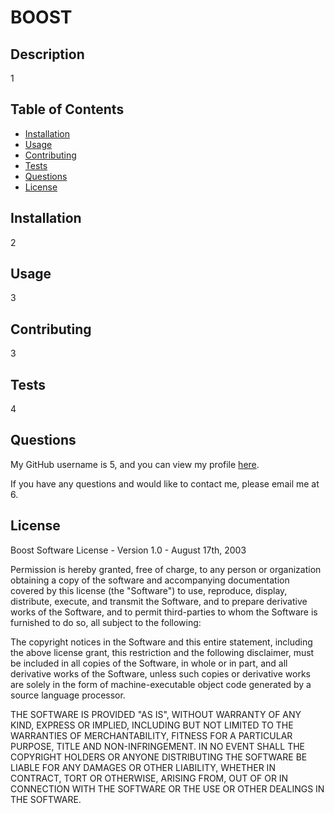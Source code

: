 # BOOST

## Description
1

## Table of Contents
* [Installation](#installation)  
* [Usage](#usage)  
* [Contributing](#contributing)  
* [Tests](#tests)  
* [Questions](#questions)  
* [License](#license)  

## Installation
2

## Usage
3

## Contributing
3

## Tests
4

## Questions
My GitHub username is 5, and you can view my profile [here](https://github.com/5/).

If you have any questions and would like to contact me, please email me at 6.

## License
Boost Software License - Version 1.0 - August 17th, 2003

Permission is hereby granted, free of charge, to any person or organization
obtaining a copy of the software and accompanying documentation covered by
this license (the "Software") to use, reproduce, display, distribute,
execute, and transmit the Software, and to prepare derivative works of the
Software, and to permit third-parties to whom the Software is furnished to
do so, all subject to the following:

The copyright notices in the Software and this entire statement, including
the above license grant, this restriction and the following disclaimer,
must be included in all copies of the Software, in whole or in part, and
all derivative works of the Software, unless such copies or derivative
works are solely in the form of machine-executable object code generated by
a source language processor.

THE SOFTWARE IS PROVIDED "AS IS", WITHOUT WARRANTY OF ANY KIND, EXPRESS OR
IMPLIED, INCLUDING BUT NOT LIMITED TO THE WARRANTIES OF MERCHANTABILITY,
FITNESS FOR A PARTICULAR PURPOSE, TITLE AND NON-INFRINGEMENT. IN NO EVENT
SHALL THE COPYRIGHT HOLDERS OR ANYONE DISTRIBUTING THE SOFTWARE BE LIABLE
FOR ANY DAMAGES OR OTHER LIABILITY, WHETHER IN CONTRACT, TORT OR OTHERWISE,
ARISING FROM, OUT OF OR IN CONNECTION WITH THE SOFTWARE OR THE USE OR OTHER
DEALINGS IN THE SOFTWARE.
